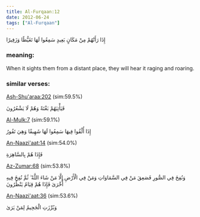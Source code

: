 ```yaml
---
title: Al-Furqaan:12
date: 2012-06-24
tags: ["Al-Furqaan"]
---
```

إِذَا رَأَتْهُمْ مِنْ مَكَانٍ بَعِيدٍ سَمِعُوا لَهَا تَغَيُّظًا وَزَفِيرًا
### meaning: 
When it sights them from a distant place, they will hear it raging and roaring.
### similar verses: 

[Ash-Shu'araa:202](/26/202) (sim:59.5%)

فَيَأْتِيَهُمْ بَغْتَةً وَهُمْ لَا يَشْعُرُونَ

[Al-Mulk:7](/67/7) (sim:59.1%)

إِذَا أُلْقُوا فِيهَا سَمِعُوا لَهَا شَهِيقًا وَهِيَ تَفُورُ

[An-Naazi'aat:14](/79/14) (sim:54.0%)

فَإِذَا هُمْ بِالسَّاهِرَةِ

[Az-Zumar:68](/39/68) (sim:53.8%)

وَنُفِخَ فِي الصُّورِ فَصَعِقَ مَنْ فِي السَّمَاوَاتِ وَمَنْ فِي الْأَرْضِ إِلَّا مَنْ شَاءَ اللَّهُ ۖ ثُمَّ نُفِخَ فِيهِ أُخْرَىٰ فَإِذَا هُمْ قِيَامٌ يَنْظُرُونَ

[An-Naazi'aat:36](/79/36) (sim:53.6%)

وَبُرِّزَتِ الْجَحِيمُ لِمَنْ يَرَىٰ
